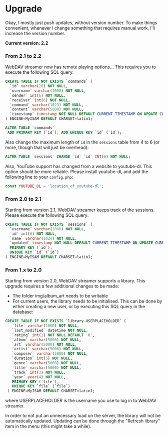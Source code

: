 # Upgrade #
Okay, I mostly just push updates, without version number. To make things convenient, 
whenever I change something that requires manual work, I'll increase the version number.

**Current version: 2.2**

### From 2.1 to 2.2 ###
WebDAV streamer now has remote playing options... This requires you to execute the following SQL query:
```sql
CREATE TABLE IF NOT EXISTS `commands` (
  `id` varchar(20) NOT NULL,
  `username` varchar(1000) NOT NULL,
  `sender` int(6) NOT NULL,
  `receiver` int(6) NOT NULL,
  `command` varchar(1023) NOT NULL,
  `content` varchar(5000) NOT NULL,
  `timestamp` timestamp NOT NULL DEFAULT CURRENT_TIMESTAMP ON UPDATE CURRENT_TIMESTAMP
) ENGINE=MyISAM DEFAULT CHARSET=latin1;

ALTER TABLE `commands`
 ADD PRIMARY KEY (`id`), ADD UNIQUE KEY `id` (`id`);
 ```

Also change the maximum length of `id` in the `sessions` table from 4 to 6 (or more, though that will just be overhead):
```sql
ALTER TABLE `sessions` CHANGE `id` `id` INT(6) NOT NULL;
```

Also, YouTube support has changed from a website to youtube-dl. This option should be more reliable. 
Please install youtube-dl, and add the following line to your `config.php`:

```php
const YOUTUBE_DL = 'location_of_youtube-dl';
```

### From 2.0 to 2.1 ###
Starting from version 2.1, WebDAV streamer keeps track of the sessions. Please execute the following SQL query:
```sql
CREATE TABLE IF NOT EXISTS `sessions` (
  `username` varchar(1000) NOT NULL,
  `id` int(6) NOT NULL,
  `name` varchar(1024) NOT NULL,
  `updated` timestamp NOT NULL DEFAULT CURRENT_TIMESTAMP ON UPDATE CURRENT_TIMESTAMP,
  PRIMARY KEY (`id`),
  UNIQUE KEY `id` (`id`)
) ENGINE=MyISAM DEFAULT CHARSET=latin1;
```

### From 1.x to 2.0 ###
Starting from version 2.0, WebDAV streamer supports a library. 
This upgrade requires a few additional changes to be made:
* The folder img/album_art needs to be writable
* For current users, the library needs to be initialised. 
This can be done by either creating a new user, or by executing this SQL query in the database:

```sql
CREATE TABLE IF NOT EXISTS `library-USERPLACEHOLDER` (
   `file` varchar(1000) NOT NULL,
   `last_modified` datetime NOT NULL,
   `rating` int(1) NOT NULL DEFAULT '0',
   `album` varchar(5000) NOT NULL,
   `art` varchar(5000) NOT NULL,
   `artist` varchar(5000) NOT NULL,
   `composer` varchar(5000) NOT NULL,
   `duration` int(5) NOT NULL,
   `genre` varchar(5000) NOT NULL,
   `title` varchar(5000) NOT NULL,
   `track` int(3) NOT NULL,
   `year` year(4) NOT NULL,
   PRIMARY KEY (`file`),
   UNIQUE KEY `file` (`file`)
 ) ENGINE=MyISAM DEFAULT CHARSET=latin1;
 ```
 
 where USERPLACEHOLDER is the username you use to log in to WebDAV streamer.
 
 In order to not put an unnecessary load on the server, the library will not be automatically updated. 
 Updating can be done through the "Refresh library" item in the menu (this might take a while).